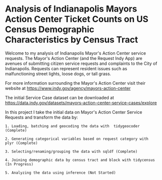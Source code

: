# Analysis of Indianapolis Mayors Action Center Ticket Counts on US Census Demographic Characteristics by Census Tract

Welcome to my analysis of Indianapolis Mayor's Action Center service requests. The Mayor's Action Center (and the Request Indy App) are avenues of submitting citizen service requests and complaints to the City of Indianapolis. Requests can represent resident issues such as malfunctioning street lights, loose dogs, or tall grass. 

For more information surrounding the Mayor's Action Center visit their website at https://www.indy.gov/agency/mayors-action-center

The initial Service Case dataset can be downloaded at https://data.indy.gov/datasets/mayors-action-center-service-cases/explore

In this project I take the initial data on Mayor's Action Center Service Requests and transform the data by:

	1. Loading, batching and geocoding the data with  tidygeocoder (Complete)
 
	2. Generating categorical variables based on request category with plyr (Complete)
 
	3. Selecting/renaming/grouping the data with sqldf (Complete)
 
	4. Joining demographic data by census tract and block with tidycensus (In Progress)
 
  	5. Analyzing the data using inference (Not Started)
   

